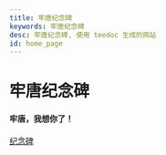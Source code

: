 ```yaml
---
title: 牢唐纪念碑
keywords: 牢唐纪念碑
desc: 牢唐纪念碑, 使用 teedoc 生成的网站
id: home_page
---
```


<div>
    <h1><span>牢唐纪念碑</span></h1>
    <h4>牢唐，我想你了！</h4>
</div>
<div id="big_btn_wrapper">
    <div class="big_btn">
        <a href="/get_started/zh/">纪念碑</a>
    </div>
</div>

